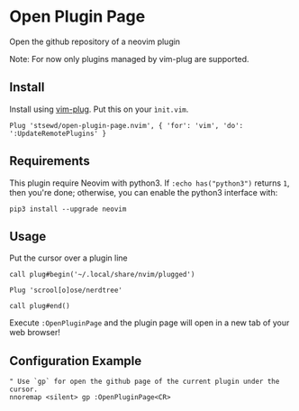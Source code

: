 # Open Plugin Page

Open the github repository of a neovim plugin

Note: For now only plugins managed by vim-plug are supported.

## Install

Install using [vim-plug](https://github.com/junegunn/vim-plug). Put
this on your `ìnit.vim`.

```
Plug 'stsewd/open-plugin-page.nvim', { 'for': 'vim', 'do': ':UpdateRemotePlugins' }
```

## Requirements

This plugin require Neovim with python3. If `:echo has("python3")` returns `1`,
then you're done; otherwise, you can enable the python3 interface with:

```
pip3 install --upgrade neovim
```

## Usage

Put the cursor over a plugin line

```vim
call plug#begin('~/.local/share/nvim/plugged')

Plug 'scrool[o]ose/nerdtree'

call plug#end()
```

Execute `:OpenPluginPage` and the plugin page will open in a new tab of your
web browser! 


## Configuration Example

```vim
" Use `gp` for open the github page of the current plugin under the cursor.
nnoremap <silent> gp :OpenPluginPage<CR>

```
